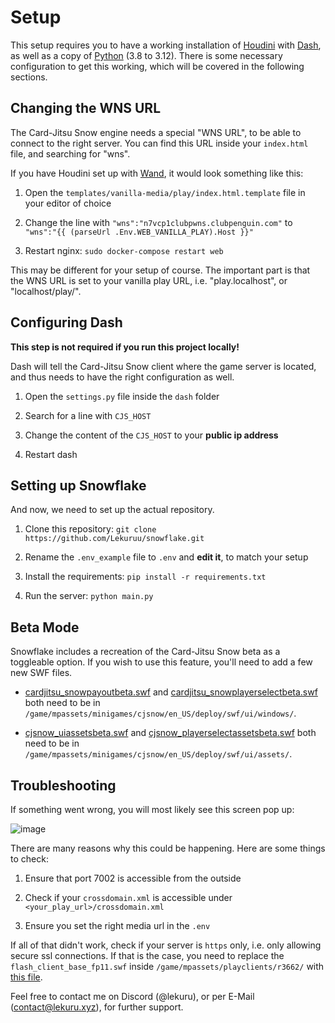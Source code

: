 # Setup

This setup requires you to have a working installation of [Houdini](https://github.com/solero/houdini) with [Dash](https://github.com/solero/dash), as well as a copy of [Python](https://python.org) (3.8 to 3.12).
There is some necessary configuration to get this working, which will be covered in the following sections.

## Changing the WNS URL

The Card-Jitsu Snow engine needs a special "WNS URL", to be able to connect to the right server.
You can find this URL inside your `index.html` file, and searching for "wns".

If you have Houdini set up with [Wand](https://github.com/solero/wand), it would look something like this:

1. Open the `templates/vanilla-media/play/index.html.template` file in your editor of choice

2. Change the line with `"wns":"n7vcp1clubpwns.clubpenguin.com"` to `"wns":"{{ (parseUrl .Env.WEB_VANILLA_PLAY).Host }}"`

3. Restart nginx: `sudo docker-compose restart web`

This may be different for your setup of course. The important part is that the WNS URL is set to your vanilla play URL, i.e. "play.localhost", or "localhost/play/".

## Configuring Dash

**This step is not required if you run this project locally!**

Dash will tell the Card-Jitsu Snow client where the game server is located, and thus needs to have the right configuration as well.

1. Open the `settings.py` file inside the `dash` folder

2. Search for a line with `CJS_HOST`

3. Change the content of the `CJS_HOST` to your **public ip address**

4. Restart dash

## Setting up Snowflake

And now, we need to set up the actual repository.

1. Clone this repository: `git clone https://github.com/Lekuruu/snowflake.git`

2. Rename the `.env_example` file to `.env` and **edit it**, to match your setup

3. Install the requirements: `pip install -r requirements.txt`

4. Run the server: `python main.py`

## Beta Mode

Snowflake includes a recreation of the Card-Jitsu Snow beta as a toggleable option. If you wish to use this feature, you'll need to add a few new SWF files.

- [cardjitsu_snowpayoutbeta.swf](https://github.com/Lekuruu/snowflake/raw/main/.github/swf/cardjitsu_snowpayoutbeta.swf) and [cardjitsu_snowplayerselectbeta.swf](https://github.com/Lekuruu/snowflake/raw/main/.github/swf/cardjitsu_snowplayerselectbeta.swf) both need to be in `/game/mpassets/minigames/cjsnow/en_US/deploy/swf/ui/windows/`.

- [cjsnow_uiassetsbeta.swf](https://github.com/Lekuruu/snowflake/raw/main/.github/swf/cjsnow_uiassetsbeta.swf) and [cjsnow_playerselectassetsbeta.swf](https://github.com/Lekuruu/snowflake/raw/main/.github/swf/cjsnow_playerselectassetsbeta.swf) both need to be in `/game/mpassets/minigames/cjsnow/en_US/deploy/swf/ui/assets/`.

## Troubleshooting

If something went wrong, you will most likely see this screen pop up:

![image](https://raw.githubusercontent.com/Lekuruu/snowflake/main/.github/screenshots/troubleshooting.png)

There are many reasons why this could be happening.
Here are some things to check:

1. Ensure that port 7002 is accessible from the outside

2. Check if your `crossdomain.xml` is accessible under `<your_play_url>/crossdomain.xml`

3. Ensure you set the right media url in the `.env`

If all of that didn't work, check if your server is `https` only, i.e. only allowing secure ssl connections. If that is the case, you need to replace the `flash_client_base_fp11.swf` inside `/game/mpassets/playclients/r3662/` with [this file](https://github.com/Lekuruu/snowflake/raw/main/.github/swf/flash_client_base_fp11.swf).

Feel free to contact me on Discord (@lekuru), or per E-Mail ([contact@lekuru.xyz](mailto:contact@lekuru.xyz)), for further support.